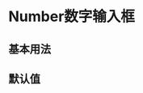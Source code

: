# Number数字输入框

## 基本用法
<demo src="./basic.vue" desc="通过将 type 属性的值指定为 number"></demo>

## 默认值
<demo src="./defaultValue.vue" desc="value 属性可以提供一个初始化的默认值"></demo>
